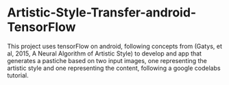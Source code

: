 # Artistic-Style-Transfer-android-TensorFlow

This project uses tensorFlow on android, following concepts from (Gatys, et al, 2015, A Neural Algorithm of Artistic Style) to develop and app that generates a pastiche based on two input images, one representing the artistic style and one representing the content, following a google codelabs tutorial.
